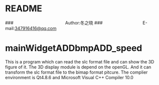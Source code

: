 README
===========================
###　　　　　　　　　　　　Author:冬之晓
###　　　　　　　　　 E-mail:347916416@qq.com
# mainWidgetADDbmpADD_speed
This is a program which can read the slc format file and can show the 3D figure of it. The 3D display module is depend on the openGL.
And it can transform the slc format file to the bimap format pitcure. 
The complier environment is Qt4.8.6 and Microsoft Visual C++ Compiler 10.0
